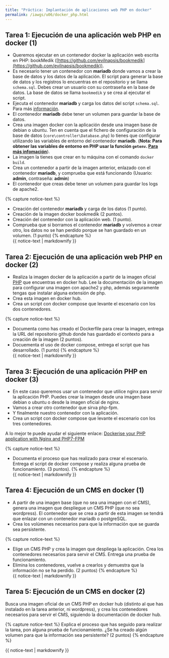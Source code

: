 ```yaml
---
title: "Práctica: Implantación de aplicaciones web PHP en docker"
permalink: /iawgs/u06/docker_php.html
---
```


## Tarea 1: Ejecución de una aplicación web PHP en docker (1)

* Queremos ejecutar en un contenedor docker la aplicación web escrita en PHP: bookMedik ([https://github.com/evilnapsis/bookmedik](https://github.com/evilnapsis/bookmedik)).
* Es necesario tener un contenedor con **mariadb** donde vamos a crear la base de datos y los datos de la aplicación. El script para generar la base de datos y los registros lo encuentras en el repositorio y se llama `schema.sql`. Debes crear un usuario con su contraseña en la base de datos. La base de datos se llama `bookmedik` y se crea al ejecutar el script.
* Ejecuta el contenedor **mariadb** y carga los datos del script `schema.sql`. Para más [información](https://gist.github.com/spalladino/6d981f7b33f6e0afe6bb).
* El contenedor **mariadb** debe tener un volumen para guardar la base de datos.
* Crea una imagen docker con la aplicación desde una imagen base de debian o ubuntu. Ten en cuenta que el fichero de configuración de la base de datos (`core\controller\Database.php`) lo tienes que configurar utilizando las variables de entorno del contenedor **mariadb**. (**Nota: Para obtener las variables de entorno en PHP usar la función `getenv`. [Para más infomación](http://php.net/manual/es/function.getenv.php)**).
* La imagen la tienes que crear en tu máquina con el comando `docker build`.
* Crea un contenedor a partir de la imagen anterior, enlazado con el contenedor **mariadb**, y comprueba que está funcionando (Usuario: **admin**, contraseña: **admin**)
* El contenedor que creas debe tener un volumen para guardar los logs de apache2.

{% capture notice-text %} 
* Creación del contenedor **mariadb** y carga de los datos (1 punto).
* Creación de la imagen docker bookmedik (2 puntos).
* Creación del contenedor con la aplicación web. (1 punto).
* Comprueba que si borramos el contenedor **mariadb** y volvemos a crear otro, los datos no se han perdido porque se han guardado en un volumen. (1 punto)
{% endcapture %}<div class="notice--info">{{ notice-text | markdownify }}</div>

## Tarea 2: Ejecución de una aplicación web PHP en docker (2)

* Realiza la imagen docker de la aplicación a partir de la imagen oficial [PHP](https://hub.docker.com/_/php/) que encuentras en docker hub. Lee la documentación de la imagen para configurar una imagen con apache2 y php, además seguramente tengas que instalar alguna extensión de php.
* Crea esta imagen en docker hub.
* Crea un script con docker compose que levante el escenario con los dos contenedores.


{% capture notice-text %} 
* Documenta como has creado el Dockerfile para crear la imagen, entrega la URL del repositorio github donde has guardado el contexto para a creación de la imagen (2 puntos).
* Docuementa el uso de docker compose, entrega el script que has desarrollado. (1 punto)
{% endcapture %}<div class="notice--info">{{ notice-text | markdownify }}</div>

## Tarea 3: Ejecución de una aplicación PHP en docker (3)

* En este caso queremos usar un contenedor que utilice nginx para servir la aplicación PHP. Puedes crear la imagen desde una imagen base debian o ubuntu o desde la imagen oficial de nginx.
* Vamos a crear otro contenedor que sirva php-fpm.
* Y finalmente nuestro contenedor con la aplicación.
* Crea un script con docker compose que levante el escenario con los tres contenedores.

A lo mejor te puede ayudar el siguiente enlace: [Dockerise your PHP application with Nginx and PHP7-FPM](http://geekyplatypus.com/dockerise-your-php-application-with-nginx-and-php7-fpm/)


{% capture notice-text %} 
* Documenta el proceso que has realizado para crear el escenario. Entrega el script de docker compose y realiza alguna prueba de funcionamiento. (3 puntos).
{% endcapture %}<div class="notice--info">{{ notice-text | markdownify }}</div>


## Tarea 4: Ejecución de un CMS en docker (1)

* A partir de una imagen base (que no sea una imagen con el CMS), genera una imagen que despliegue un CMS PHP (que no sea wordpress). El contenedor que se crea a partir de esta imagen se tendrá que enlazar con un contenedor mariadb o postgreSQL.
* Crea los volúmenes necesarios para que la información que se guarda sea persistente.

{% capture notice-text %} 
* Elige un CMS PHP y crea la imagen que despliega la aplicación. Crea los contenedores necesarios para servir el CMS. Entrega una prueba de funcionamiento.
* Elimina los contenedores, vuelve a crearlos y demuestra que la información no se ha perdido.
	(2 puntos)
{% endcapture %}<div class="notice--info">{{ notice-text | markdownify }}</div>

## Tarea 5: Ejecución de un CMS en docker (2)

Busca una imagen oficial de un CMS PHP en docker hub (distinto al que has instalado en la tarea anterior, ni wordpress), y crea los contenedores necesarios para servir el CMS, siguiendo la documentación de docker hub.

{% capture notice-text %} 
Explica el proceso que has seguido para realizar la tarea, pon alguna prueba de funcionamiento. ¿Se ha creado algún volumen para que la información sea persistente?
	(2 puntos)
{% endcapture %}<div class="notice--info">{{ notice-text | markdownify }}</div>
